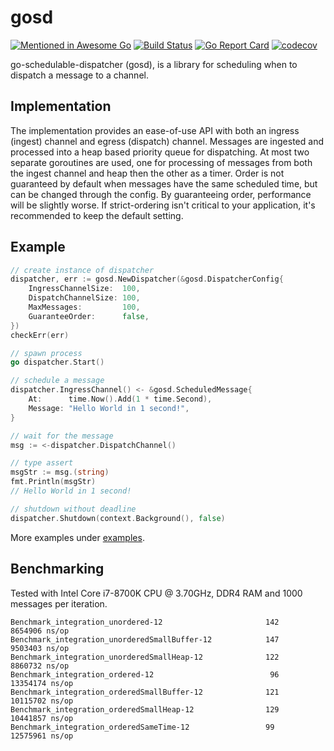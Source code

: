 # gosd
[![Mentioned in Awesome Go](https://awesome.re/mentioned-badge.svg)](https://github.com/avelino/awesome-go)
[![Build Status](https://travis-ci.com/alexsniffin/gosd.svg?branch=master)](https://travis-ci.com/alexsniffin/gosd)
[![Go Report Card](https://goreportcard.com/badge/github.com/alexsniffin/gosd)](https://goreportcard.com/report/github.com/alexsniffin/gosd)
[![codecov](https://codecov.io/gh/alexsniffin/gosd/branch/master/graph/badge.svg)](https://codecov.io/gh/alexsniffin/gosd)

go-schedulable-dispatcher (gosd), is a library for scheduling when to dispatch a message to a channel.

## Implementation
The implementation provides an ease-of-use API with both an ingress (ingest) channel and egress (dispatch) channel. Messages are ingested and processed into a heap based priority queue for dispatching. At most two separate goroutines are used, one for processing of messages from both the ingest channel and heap then the other as a timer. Order is not guaranteed by default when messages have the same scheduled time, but can be changed through the config. By guaranteeing order, performance will be slightly worse. If strict-ordering isn't critical to your application, it's recommended to keep the default setting.

## Example
```go
// create instance of dispatcher
dispatcher, err := gosd.NewDispatcher(&gosd.DispatcherConfig{
    IngressChannelSize:  100,
    DispatchChannelSize: 100,
    MaxMessages:         100,
    GuaranteeOrder:      false,
})
checkErr(err)

// spawn process
go dispatcher.Start()

// schedule a message
dispatcher.IngressChannel() <- &gosd.ScheduledMessage{
    At:      time.Now().Add(1 * time.Second),
    Message: "Hello World in 1 second!",
}

// wait for the message
msg := <-dispatcher.DispatchChannel()

// type assert
msgStr := msg.(string)
fmt.Println(msgStr)
// Hello World in 1 second!

// shutdown without deadline
dispatcher.Shutdown(context.Background(), false)
```

More examples under [examples](examples).

## Benchmarking
Tested with Intel Core i7-8700K CPU @ 3.70GHz, DDR4 RAM and 1000 messages per iteration.
```
Benchmark_integration_unordered-12               	     142	   8654906 ns/op
Benchmark_integration_unorderedSmallBuffer-12    	     147	   9503403 ns/op
Benchmark_integration_unorderedSmallHeap-12      	     122	   8860732 ns/op
Benchmark_integration_ordered-12                 	      96	  13354174 ns/op
Benchmark_integration_orderedSmallBuffer-12      	     121	  10115702 ns/op
Benchmark_integration_orderedSmallHeap-12        	     129	  10441857 ns/op
Benchmark_integration_orderedSameTime-12        	     99	   	  12575961 ns/op
```
